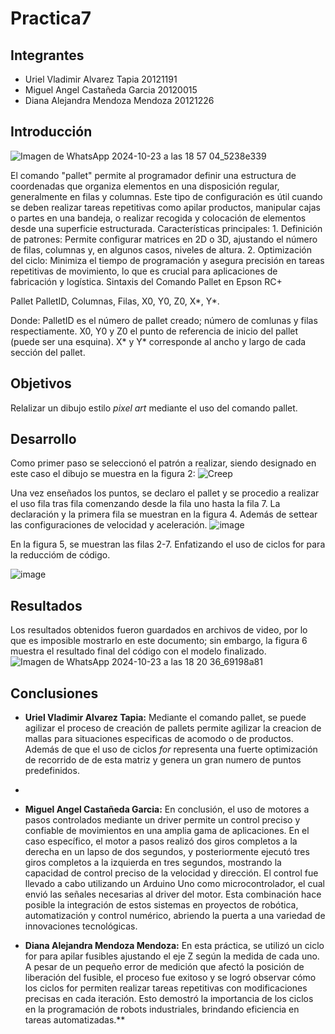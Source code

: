 # Practica7
## Integrantes
- Uriel Vladimir Alvarez Tapia 20121191
- Miguel Angel Castañeda Garcia 20120015
- Diana Alejandra Mendoza Mendoza 20121226

## Introducción 
![Imagen de WhatsApp 2024-10-23 a las 18 57 04_5238e339](https://github.com/user-attachments/assets/310d48d0-d1df-41e2-b3de-be46eb8b265c)


El comando "pallet" permite al programador definir una estructura de coordenadas que organiza elementos en una disposición regular, generalmente en filas y columnas. Este tipo de configuración es útil cuando se deben realizar tareas repetitivas como apilar productos, manipular cajas o partes en una bandeja, o realizar recogida y colocación de elementos desde una superficie estructurada.
Características principales:
	1. Definición de patrones: Permite configurar matrices en 2D o 3D, ajustando el número de filas, columnas y, en algunos casos, niveles de altura.
	2. Optimización del ciclo: Minimiza el tiempo de programación y asegura precisión en tareas repetitivas de movimiento, lo que es crucial para aplicaciones de fabricación y logística.
Sintaxis del Comando Pallet en Epson RC+

Pallet PalletID, Columnas, Filas, X0, Y0, Z0, X*, Y*. 

Donde:
PalletID es el número de pallet creado; número de comlunas y filas respectiamente.
X0, Y0 y Z0 el punto de referencia de inicio del pallet (puede ser una esquina).
X* y Y* corresponde al ancho y largo de cada sección del pallet.
## Objetivos
Relalizar un dibujo estilo *pixel art* mediante el uso del comando pallet.
## Desarrollo
Como primer paso se seleccionó el patrón a realizar, siendo designado en este caso el dibujo se muestra en la figura 2:
![Creep](https://github.com/user-attachments/assets/b0537dc3-f394-406c-84fe-6a07e2a7e0d0)

Una vez enseñados los puntos, se declaro el pallet y se procedio a realizar el uso fila tras fila comenzando desde la fila uno hasta la fila 7. La declaración y la primera fila se muestran en la figura 4. Además de settear las configuraciones de velocidad y aceleración.
![image](https://github.com/user-attachments/assets/e7d273ef-8510-4c26-82eb-eaeecf861119)

En la figura 5, se muestran las filas 2-7. Enfatizando el uso de ciclos for para la  reduccióm de código.

![image](https://github.com/user-attachments/assets/14938a2a-9c0c-4446-a1d0-4dfae4eceaa3)


## Resultados
Los resultados obtenidos fueron guardados en archivos de video, por lo que es imposible mostrarlo en este documento; sin embargo, la figura 6 muestra el resultado final del código con el modelo finalizado.
![Imagen de WhatsApp 2024-10-23 a las 18 20 36_69198a81](https://github.com/user-attachments/assets/a7ece047-7fb3-4068-9255-1e2911f704b3)



## Conclusiones
- **Uriel Vladimir Alvarez Tapia:** Mediante el comando pallet, se puede agilizar el proceso de creación de pallets permite agilizar la creacion de mallas para situaciones especificas de acomodo o de productos. Además de que el uso de ciclos *for* representa una fuerte optimización de recorrido de de esta matriz y genera un gran numero de puntos predefinidos.
- 
- **Miguel Angel Castañeda Garcia:** En conclusión, el uso de motores a pasos controlados mediante un driver permite un control preciso y confiable de movimientos en una amplia gama de aplicaciones. En el caso específico, el motor a pasos realizó dos giros completos a la derecha en un lapso de dos segundos, y posteriormente ejecutó tres giros completos a la izquierda en tres segundos, mostrando la capacidad de control preciso de la velocidad y dirección.
El control fue llevado a cabo utilizando un Arduino Uno como microcontrolador, el cual envió las señales necesarias al driver del motor. Esta combinación hace posible la integración de estos sistemas en proyectos de robótica, automatización y control numérico, abriendo la puerta a una variedad de innovaciones tecnológicas.

- **Diana Alejandra Mendoza Mendoza:**  En esta práctica, se utilizó un ciclo for para apilar fusibles ajustando el eje Z según la medida de cada uno. A pesar de un pequeño error de medición que afectó la posición de liberación del fusible, el proceso fue exitoso y se logró observar cómo los ciclos for permiten realizar tareas repetitivas con modificaciones precisas en cada iteración. Esto demostró la importancia de los ciclos en la programación de robots industriales, brindando eficiencia en tareas automatizadas.**
